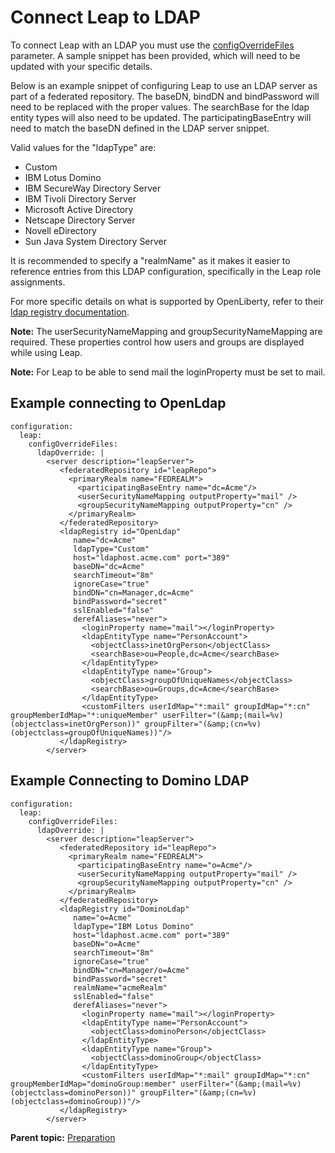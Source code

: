 # Connect Leap to LDAP
To connect Leap with an LDAP you must use the [configOverrideFiles](helm_open_liberty_custom.md) parameter. A sample snippet has been provided, which will need to be updated with your specific details.

Below is an example snippet of configuring Leap to use an LDAP server as part of a federated repository. The baseDN, bindDN and bindPassword will need to be replaced with the proper values. The searchBase for the ldap entity types will also need to be updated. The participatingBaseEntry will need to match the baseDN defined in the LDAP server snippet.

Valid values for the "ldapType" are:
- Custom
- IBM Lotus Domino
- IBM SecureWay Directory Server
- IBM Tivoli Directory Server
- Microsoft Active Directory
- Netscape Directory Server
- Novell eDirectory
- Sun Java System Directory Server

It is recommended to specify a "realmName" as it makes it easier to reference entries from this LDAP configuration, specifically in the Leap role assignments.

For more specific details on what is supported by OpenLiberty, refer to their [ldap registry documentation](https://openliberty.io/docs/latest/reference/config/ldapRegistry.html).

**Note:** The userSecurityNameMapping and groupSecurityNameMapping are required. These properties control how users and groups are displayed while using Leap.

**Note:** For Leap to be able to send mail the loginProperty must be set to mail.

## Example connecting to OpenLdap
```
configuration: 
  leap: 
    configOverrideFiles: 
      ldapOverride: | 
        <server description="leapServer"> 
           <federatedRepository id="leapRepo"> 
             <primaryRealm name="FEDREALM"> 
               <participatingBaseEntry name="dc=Acme"/> 
               <userSecurityNameMapping outputProperty="mail" /> 
               <groupSecurityNameMapping outputProperty="cn" /> 
             </primaryRealm> 
           </federatedRepository>
           <ldapRegistry id="OpenLdap" 
              name="dc=Acme" 
              ldapType="Custom" 
              host="ldaphost.acme.com" port="389" 
              baseDN="dc=Acme" 
              searchTimeout="8m" 
              ignoreCase="true" 
              bindDN="cn=Manager,dc=Acme" 
              bindPassword="secret" 
              sslEnabled="false" 
              derefAliases="never"> 
                <loginProperty name="mail"></loginProperty> 
                <ldapEntityType name="PersonAccount"> 
                  <objectClass>inetOrgPerson</objectClass> 
                  <searchBase>ou=People,dc=Acme</searchBase> 
                </ldapEntityType> 
                <ldapEntityType name="Group"> 
                  <objectClass>groupOfUniqueNames</objectClass> 
                  <searchBase>ou=Groups,dc=Acme</searchBase> 
                </ldapEntityType> 
                <customFilters userIdMap="*:mail" groupIdMap="*:cn" groupMemberIdMap="*:uniqueMember" userFilter="(&amp;(mail=%v)(objectclass=inetOrgPerson))" groupFilter="(&amp;(cn=%v)(objectclass=groupOfUniqueNames))"/> 
           </ldapRegistry> 
        </server>
```

## Example Connecting to Domino LDAP
```
configuration: 
  leap: 
    configOverrideFiles: 
      ldapOverride: | 
        <server description="leapServer"> 
           <federatedRepository id="leapRepo"> 
             <primaryRealm name="FEDREALM"> 
               <participatingBaseEntry name="o=Acme"/> 
               <userSecurityNameMapping outputProperty="mail" /> 
               <groupSecurityNameMapping outputProperty="cn" /> 
             </primaryRealm> 
           </federatedRepository>
           <ldapRegistry id="DominoLdap" 
              name="o=Acme" 
              ldapType="IBM Lotus Domino" 
              host="ldaphost.acme.com" port="389" 
              baseDN="o=Acme" 
              searchTimeout="8m" 
              ignoreCase="true" 
              bindDN="cn=Manager/o=Acme" 
              bindPassword="secret"
              realmName="acmeRealm" 
              sslEnabled="false" 
              derefAliases="never"> 
                <loginProperty name="mail"></loginProperty> 
                <ldapEntityType name="PersonAccount"> 
                  <objectClass>dominoPerson</objectClass>
                </ldapEntityType> 
                <ldapEntityType name="Group"> 
                  <objectClass>dominoGroup</objectClass> 
                </ldapEntityType> 
                <customFilters userIdMap="*:mail" groupIdMap="*:cn" groupMemberIdMap="dominoGroup:member" userFilter="(&amp;(mail=%v)(objectclass=dominoPerson))" groupFilter="(&amp;(cn=%v)(objectclass=dominoGroup))"/> 
           </ldapRegistry> 
        </server>
```

**Parent topic:** [Preparation](helm_preparation.md)